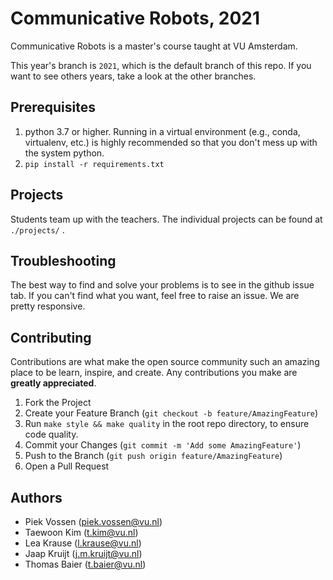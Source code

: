 # Communicative Robots, 2021

Communicative Robots is a master's course taught at VU Amsterdam.

This year's branch is `2021`, which is the default branch of this repo. If you want to see others years, take a look at the other branches.

## Prerequisites

1. python 3.7 or higher. Running in a virtual environment (e.g., conda, virtualenv, etc.) is highly recommended so that you don't mess up with the system python.
1. `pip install -r requirements.txt`

## Projects

Students team up with the teachers. The individual projects can be found at `./projects/` .

## Troubleshooting

The best way to find and solve your problems is to see in the github issue tab. If you can't find what you want, feel free to raise an issue. We are pretty responsive.

## Contributing

Contributions are what make the open source community such an amazing place to be learn, inspire, and create. Any contributions you make are **greatly appreciated**.

1. Fork the Project
1. Create your Feature Branch (`git checkout -b feature/AmazingFeature`)
1. Run `make style && make quality` in the root repo directory, to ensure code quality.
1. Commit your Changes (`git commit -m 'Add some AmazingFeature'`)
1. Push to the Branch (`git push origin feature/AmazingFeature`)
1. Open a Pull Request

## Authors

- Piek Vossen (piek.vossen@vu.nl)
- Taewoon Kim (t.kim@vu.nl)
- Lea Krause (l.krause@vu.nl)
- Jaap Kruijt (j.m.kruijt@vu.nl)
- Thomas Baier (t.baier@vu.nl)
